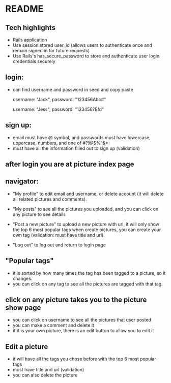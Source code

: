 # README
## Tech highlights

- Rails application 
- Use session stored user_id (allows users to authenticate once and remain signed in for future requests)
- Use Rails's has_secure_password to store and authenticate user login credentials securely

## login: 

- can find username and password in seed and copy paste
    
    username: "Jack", password: "123456Abc#"
    
    username: "Jess", password: "123456?Efd"

## sign up: 

- email must have @ symbol, and passwords must have lowercase, uppercase, numbers, and one of #?!@$%^&*-
- must have all the information filled out to sign up (validation)

## after login you are at picture index page
## navigator:
    
-  "My profile" to edit email and username, or delete account (it will delete all related pictures and comments).

-  "My posts" to see all the pictures you uploaded, and you can click on any picture to see details

- "Post a new picture" to upload a new picture with url, it will only show the top 6 most popular tags when create pictures, you can create your own tag (validation: must have title and url).
-  "Log out" to log out and return to login page

## "Popular tags"

- it is sorted by how many times the tag has been tagged to a picture, so it changes.
- you can click on any tag to see all the pictures are tagged with that tag.

## click on any picture takes you to the picture show page 

-  you can click on username to see all the pictures that user posted
-  you can make a comment and delete it
- if it is your own picture, there is an edit button to allow you to edit it

## Edit a picture

- it will have all the tags you chose before with the top 6 most popular tags
- must have title and url (validation)
- you can also delete the picture





